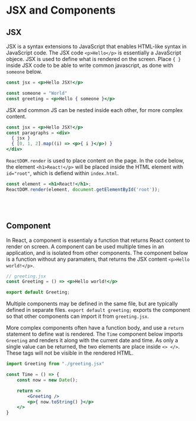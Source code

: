# JSX and Components

## JSX

JSX is a syntax extensions to JavaScript that enables HTML-like syntax in JavaScript code. The JSX code `<p>Hello</p>` is essentially a JavaScript objece. JSX is used to define what is rendered on the screen. Place `{ }` inside JSX code to be able to write common javascript, as done with `someone` below. 
```jsx
const jsx = <p>Hello JSX!</p>

const someone = "World"
const greeting = <p>Hello { someone }</p>
```

JSX and common JS can be nested inside each other, for more complex content.
```jsx
const jsx = <p>Hello JSX!</p>
const paragraphs = <div>
  { jsx }
  { [0, 1, 2].map((i) => <p>{ i }</p>) }
</div>
```

`ReactDOM.render` is used to place content on the page. In the code below, the element `<h1>React!</p>` will be placed inside the HTML element with `id="root"`, which is defiend within `index.html`. 
```jsx
const element = <h1>React!</h1>;
ReactDOM.render(element, document.getElementById('root'));
```

<br><br>

## Component
In React, a component is essentialy a function that returns React content to render on screen. A component can be used multiple times in an application, and is isolated from other components. The component below is a function without any paramaters, that returns the JSX content `<p>Hello world!</p>`.
```jsx
// greeting.jsx
const Greeting = () => <p>Hello world!</p>

export default Greeting;
```
Multiple components may be defined in the same file, but are typically defined in separate files. `export default greeting;` exports the component so that other components can import it from `greeting.jsx`.

More complex components often have a function body, and use a `return` statement to define wat is rendered. The `Time` component below imports `Greeting` and renders it along with the current date and time. As only a single value can be returned, the two elements are place inside `<> </>`. These tags will not be visible in the rendered HTML.
```jsx
import Greeting from "./greeting.jsx"

const Time = () => {
    const now = new Date();

    return <>
        <Greeting />
        <p>{ now.toString() }</p>
    </>
}
```

